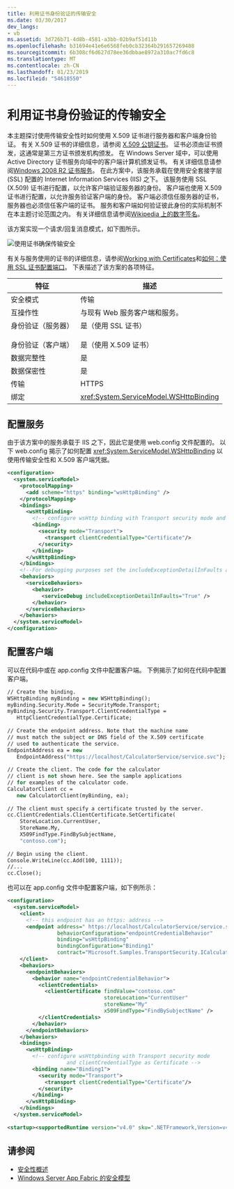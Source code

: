 ```yaml
---
title: 利用证书身份验证的传输安全
ms.date: 03/30/2017
dev_langs:
- vb
ms.assetid: 3d726b71-4d8b-4581-a3bb-02b9af51d11b
ms.openlocfilehash: b31694e41e6e6568feb0cb32364b291657269488
ms.sourcegitcommit: 6b308cf6d627d78ee36dbbae8972a310ac7fd6c8
ms.translationtype: MT
ms.contentlocale: zh-CN
ms.lasthandoff: 01/23/2019
ms.locfileid: "54618550"
---
```

# <a name="transport-security-with-certificate-authentication"></a>利用证书身份验证的传输安全
本主题探讨使用传输安全性时如何使用 X.509 证书进行服务器和客户端身份验证。 有关 X.509 证书的详细信息，请参阅 [X.509 公钥证书](/windows/desktop/SecCertEnroll/about-x-509-public-key-certificates)。 证书必须由证书颁发，这通常是第三方证书颁发机构颁发。 在 Windows Server 域中，可以使用 Active Directory 证书服务向域中的客户端计算机颁发证书。 有关详细信息请参阅[Windows 2008 R2 证书服务](https://go.microsoft.com/fwlink/?LinkID=209949&clcid=0x409)。 在此方案中，该服务承载在使用安全套接字层 (SSL) 配置的 Internet Information Services (IIS) 之下。 该服务使用 SSL (X.509) 证书进行配置，以允许客户端验证服务器的身份。 客户端也使用 X.509 证书进行配置，以允许服务验证客户端的身份。 客户端必须信任服务器的证书，服务器也必须信任客户端的证书。 服务和客户端如何验证彼此身份的实际机制不在本主题讨论范围之内。 有关详细信息请参阅[Wikipedia 上的数字签名](https://go.microsoft.com/fwlink/?LinkId=253157)。  
  
 该方案实现一个请求/回复消息模式，如下图所示。  
  
 ![使用证书确保传输安全](../../../../docs/framework/wcf/feature-details/media/8f7b8968-899f-4538-a9e8-0eaa872a291c.gif "8f7b8968-899f-4538-a9e8-0eaa872a291c")  
  
 有关与服务使用的证书的详细信息，请参阅[Working with Certificates](../../../../docs/framework/wcf/feature-details/working-with-certificates.md)和[如何：使用 SSL 证书配置端口](../../../../docs/framework/wcf/feature-details/how-to-configure-a-port-with-an-ssl-certificate.md)。 下表描述了该方案的各项特征。  
  
|特征|描述|  
|--------------------|-----------------|  
|安全模式|传输|  
|互操作性|与现有 Web 服务客户端和服务。|  
|身份验证（服务器）<br /><br /> 身份验证（客户端）|是（使用 SSL 证书）<br /><br /> 是（使用 X.509 证书）|  
|数据完整性|是|  
|数据保密性|是|  
|传输|HTTPS|  
|绑定|<xref:System.ServiceModel.WSHttpBinding>|  
  
## <a name="configure-the-service"></a>配置服务  
 由于该方案中的服务承载于 IIS 之下，因此它是使用 web.config 文件配置的。 以下 web.config 揭示了如何配置  <xref:System.ServiceModel.WSHttpBinding> 以使用传输安全性和 X.509 客户端凭据。  
  
```xml  
<configuration>  
  <system.serviceModel>  
    <protocolMapping>  
      <add scheme="https" binding="wsHttpBinding" />  
    </protocolMapping>  
    <bindings>  
      <wsHttpBinding>  
        <!-- configure wsHttp binding with Transport security mode and clientCredentialType as Certificate -->  
        <binding>  
          <security mode="Transport">  
            <transport clientCredentialType="Certificate"/>              
          </security>  
        </binding>  
      </wsHttpBinding>  
    </bindings>  
    <!--For debugging purposes set the includeExceptionDetailInFaults attribute to true-->  
    <behaviors>  
      <serviceBehaviors>  
        <behavior>            
           <serviceDebug includeExceptionDetailInFaults="True" />  
        </behavior>  
      </serviceBehaviors>  
    </behaviors>  
  </system.serviceModel>  
</configuration>  
```  
  
## <a name="configure-the-client"></a>配置客户端  
 可以在代码中或在 app.config 文件中配置客户端。 下例揭示了如何在代码中配置客户端。  
  
```vb  
// Create the binding.  
WSHttpBinding myBinding = new WSHttpBinding();  
myBinding.Security.Mode = SecurityMode.Transport;  
myBinding.Security.Transport.ClientCredentialType =  
   HttpClientCredentialType.Certificate;  
  
// Create the endpoint address. Note that the machine name   
// must match the subject or DNS field of the X.509 certificate  
// used to authenticate the service.   
EndpointAddress ea = new  
   EndpointAddress("https://localhost/CalculatorService/service.svc");  
  
// Create the client. The code for the calculator   
// client is not shown here. See the sample applications  
// for examples of the calculator code.  
CalculatorClient cc =  
   new CalculatorClient(myBinding, ea);  
  
// The client must specify a certificate trusted by the server.  
cc.ClientCredentials.ClientCertificate.SetCertificate(  
    StoreLocation.CurrentUser,  
    StoreName.My,  
    X509FindType.FindBySubjectName,  
    "contoso.com");  
  
// Begin using the client.  
Console.WriteLine(cc.Add(100, 1111));  
//...  
cc.Close();  
```  
  
 也可以在 app.config 文件中配置客户端，如下例所示：  
  
```xml  
<configuration>  
  <system.serviceModel>  
    <client>  
      <!-- this endpoint has an https: address -->  
      <endpoint address=" https://localhost/CalculatorService/service.svc "   
                behaviorConfiguration="endpointCredentialBehavior"  
                binding="wsHttpBinding"   
                bindingConfiguration="Binding1"   
                contract="Microsoft.Samples.TransportSecurity.ICalculator"/>  
    </client>  
    <behaviors>  
      <endpointBehaviors>  
        <behavior name="endpointCredentialBehavior">  
          <clientCredentials>  
            <clientCertificate findValue="contoso.com"  
                               storeLocation="CurrentUser"  
                               storeName="My"  
                               x509FindType="FindBySubjectName" />  
          </clientCredentials>  
        </behavior>  
      </endpointBehaviors>  
    </behaviors>  
    <bindings>  
      <wsHttpBinding>  
        <!-- configure wsHttpbinding with Transport security mode  
                   and clientCredentialType as Certificate -->  
        <binding name="Binding1">  
          <security mode="Transport">  
            <transport clientCredentialType="Certificate"/>  
          </security>  
        </binding>  
      </wsHttpBinding>  
    </bindings>  
  </system.serviceModel>  
  
<startup><supportedRuntime version="v4.0" sku=".NETFramework,Version=v4.0"/></startup></configuration>  
```  
  
## <a name="see-also"></a>请参阅
- [安全性概述](../../../../docs/framework/wcf/feature-details/security-overview.md)
- [Windows Server App Fabric 的安全模型](https://go.microsoft.com/fwlink/?LinkID=201279&clcid=0x409)
